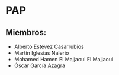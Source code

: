 # PAP
## Miembros:
  - Alberto Estévez Casarrubios
  - Martín Iglesias Nalerio
  - Mohamed Hamen El Majjaoui El Majjaoui
  - Óscar García Azagra 
